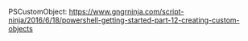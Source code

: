 PSCustomObject: 
  https://www.gngrninja.com/script-ninja/2016/6/18/powershell-getting-started-part-12-creating-custom-objects

